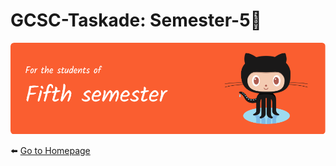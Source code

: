 # GCSC-Taskade: Semester-5🤩
![Header](../../taskade-assets/fifth.png)

⬅️ [Go to Homepage](../../README.md)
#
